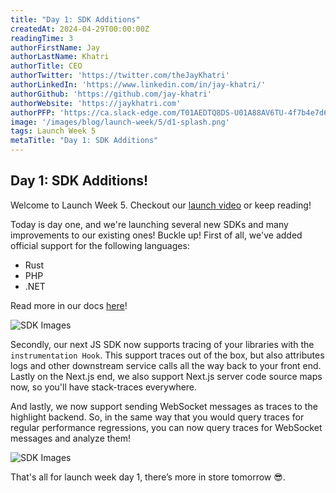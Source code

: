 ```yaml
---
title: "Day 1: SDK Additions"
createdAt: 2024-04-29T00:00:00Z
readingTime: 3
authorFirstName: Jay
authorLastName: Khatri
authorTitle: CEO
authorTwitter: 'https://twitter.com/theJayKhatri'
authorLinkedIn: 'https://www.linkedin.com/in/jay-khatri/'
authorGithub: 'https://github.com/jay-khatri'
authorWebsite: 'https://jaykhatri.com'
authorPFP: 'https://ca.slack-edge.com/T01AEDTQ8DS-U01A88AV6TU-4f7b4e7d637a-512'
image: '/images/blog/launch-week/5/d1-splash.png'
tags: Launch Week 5
metaTitle: "Day 1: SDK Additions"
---
```


## Day 1: SDK Additions!

Welcome to Launch Week 5. Checkout our [launch video](https://youtu.be/HGo6wB_fL1w) or keep reading!

Today is day one, and we're launching several new SDKs and many improvements to our existing ones! Buckle up!
First of all, we've added official support for the following languages:
- Rust
- PHP
- .NET

Read more in our docs [here](https://www.highlight.io/docs/getting-started/overview)!

![SDK Images](/images/blog/launch-week/5/d1-sdks.png)


Secondly, our next JS SDK now supports tracing of your libraries with the `instrumentation Hook`. This support traces out of the box, but also attributes logs and other downstream service calls all the way back to your front end. Lastly on the Next.js end, we also support Next.js server code source maps now, so you'll have stack-traces everywhere.

And lastly, we now support sending WebSocket messages as traces to the highlight backend. So, in the same way that you would query traces for regular performance regressions, you can now query traces for WebSocket messages and analyze them!

![SDK Images](/images/blog/launch-week/5/d1-websockets.png)

That's all for launch week day 1, there’s more in store tomorrow 😎.

